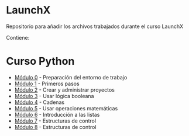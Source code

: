 # LaunchX
Repositorio para añadir los archivos trabajados durante el curso LaunchX

Contiene:

# Curso Python
* [Módulo 0](https://github.com/julietadelgado/LaunchX/tree/main/Curso%20Introducci%C3%B3n%20a%20Python/M%C3%B3dulo%200%20-%20Preparaci%C3%B3n%20del%20entorno%20de%20trabajo) - Preparación del entorno de trabajo	
* [Módulo 1](https://github.com/julietadelgado/LaunchX/tree/main/Curso%20Introducci%C3%B3n%20a%20Python/M%C3%B3dulo%201%20-%20Primeros%20pasos) - Primeros pasos	
* [Módulo 2](https://github.com/julietadelgado/LaunchX/tree/main/Curso%20Introducci%C3%B3n%20a%20Python/M%C3%B3dulo%202%20-%20Crear%20y%20administrar%20proyectos) - Crear y administrar proyectos	
* [Módulo 3](https://github.com/julietadelgado/LaunchX/tree/main/Curso%20Introducci%C3%B3n%20a%20Python/M%C3%B3dulo%203%20-%20Usar%20l%C3%B3gica%20booleana) - Usar lógica booleana	
* [Módulo 4](https://github.com/julietadelgado/LaunchX/tree/main/Curso%20Introducci%C3%B3n%20a%20Python/M%C3%B3dulo%204%20-%20Cadenas) - Cadenas
* [Módulo 5](https://github.com/julietadelgado/LaunchX/tree/main/Curso%20Introducci%C3%B3n%20a%20Python/M%C3%B3dulo%205%20-%20Usar%20operaciones%20matem%C3%A1ticas) - Usar operaciones matemáticas
* [Módulo 6](https://github.com/julietadelgado/LaunchX/tree/main/Curso%20Introducci%C3%B3n%20a%20Python/M%C3%B3dulo%206%20-%20Introducci%C3%B3n%20a%20las%20listas) - Introducción a las listas
* [Módulo 7](https://github.com/julietadelgado/LaunchX/tree/main/Curso%20Introducci%C3%B3n%20a%20Python/M%C3%B3dulo%207%20-%20Estructuras%20de%20control) - Estructuras de control
* [Módulo 8](https://github.com/julietadelgado/LaunchX/tree/main/Curso%20Introducci%C3%B3n%20a%20Python/M%C3%B3dulo%208%20-%20Administrar%20datos%20con%20diccionarios) - Estructuras de control
